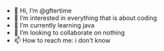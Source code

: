 - 👋 Hi, I’m @gftertime
- 👀 I’m interested in everything that is about coding
- 🌱 I’m currently learning java
- 💞️ I’m looking to collaborate on nothing
- 📫 How to reach me: i don't know
